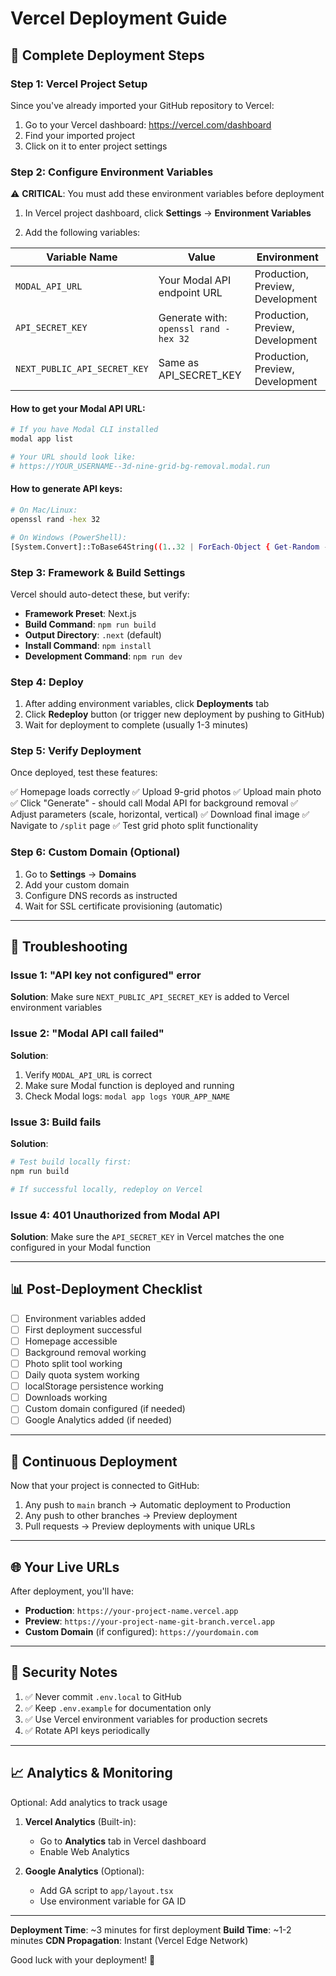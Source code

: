 # Vercel Deployment Guide

## 🚀 Complete Deployment Steps

### Step 1: Vercel Project Setup

Since you've already imported your GitHub repository to Vercel:

1. Go to your Vercel dashboard: https://vercel.com/dashboard
2. Find your imported project
3. Click on it to enter project settings

### Step 2: Configure Environment Variables

⚠️ **CRITICAL**: You must add these environment variables before deployment

1. In Vercel project dashboard, click **Settings** → **Environment Variables**

2. Add the following variables:

| Variable Name | Value | Environment |
|---------------|-------|-------------|
| `MODAL_API_URL` | Your Modal API endpoint URL | Production, Preview, Development |
| `API_SECRET_KEY` | Generate with: `openssl rand -hex 32` | Production, Preview, Development |
| `NEXT_PUBLIC_API_SECRET_KEY` | Same as API_SECRET_KEY | Production, Preview, Development |

#### How to get your Modal API URL:
```bash
# If you have Modal CLI installed
modal app list

# Your URL should look like:
# https://YOUR_USERNAME--3d-nine-grid-bg-removal.modal.run
```

#### How to generate API keys:
```bash
# On Mac/Linux:
openssl rand -hex 32

# On Windows (PowerShell):
[System.Convert]::ToBase64String((1..32 | ForEach-Object { Get-Random -Maximum 256 }))
```

### Step 3: Framework & Build Settings

Vercel should auto-detect these, but verify:

- **Framework Preset**: Next.js
- **Build Command**: `npm run build`
- **Output Directory**: `.next` (default)
- **Install Command**: `npm install`
- **Development Command**: `npm run dev`

### Step 4: Deploy

1. After adding environment variables, click **Deployments** tab
2. Click **Redeploy** button (or trigger new deployment by pushing to GitHub)
3. Wait for deployment to complete (usually 1-3 minutes)

### Step 5: Verify Deployment

Once deployed, test these features:

✅ Homepage loads correctly
✅ Upload 9-grid photos
✅ Upload main photo
✅ Click "Generate" - should call Modal API for background removal
✅ Adjust parameters (scale, horizontal, vertical)
✅ Download final image
✅ Navigate to `/split` page
✅ Test grid photo split functionality

### Step 6: Custom Domain (Optional)

1. Go to **Settings** → **Domains**
2. Add your custom domain
3. Configure DNS records as instructed
4. Wait for SSL certificate provisioning (automatic)

---

## 🔧 Troubleshooting

### Issue 1: "API key not configured" error

**Solution**: Make sure `NEXT_PUBLIC_API_SECRET_KEY` is added to Vercel environment variables

### Issue 2: "Modal API call failed"

**Solution**:
1. Verify `MODAL_API_URL` is correct
2. Make sure Modal function is deployed and running
3. Check Modal logs: `modal app logs YOUR_APP_NAME`

### Issue 3: Build fails

**Solution**:
```bash
# Test build locally first:
npm run build

# If successful locally, redeploy on Vercel
```

### Issue 4: 401 Unauthorized from Modal API

**Solution**: Make sure the `API_SECRET_KEY` in Vercel matches the one configured in your Modal function

---

## 📊 Post-Deployment Checklist

- [ ] Environment variables added
- [ ] First deployment successful
- [ ] Homepage accessible
- [ ] Background removal working
- [ ] Photo split tool working
- [ ] Daily quota system working
- [ ] localStorage persistence working
- [ ] Downloads working
- [ ] Custom domain configured (if needed)
- [ ] Google Analytics added (if needed)

---

## 🔄 Continuous Deployment

Now that your project is connected to GitHub:

1. Any push to `main` branch → Automatic deployment to Production
2. Any push to other branches → Preview deployment
3. Pull requests → Preview deployments with unique URLs

---

## 🌐 Your Live URLs

After deployment, you'll have:

- **Production**: `https://your-project-name.vercel.app`
- **Preview**: `https://your-project-name-git-branch.vercel.app`
- **Custom Domain** (if configured): `https://yourdomain.com`

---

## 🔐 Security Notes

1. ✅ Never commit `.env.local` to GitHub
2. ✅ Keep `.env.example` for documentation only
3. ✅ Use Vercel environment variables for production secrets
4. ✅ Rotate API keys periodically

---

## 📈 Analytics & Monitoring

Optional: Add analytics to track usage

1. **Vercel Analytics** (Built-in):
   - Go to **Analytics** tab in Vercel dashboard
   - Enable Web Analytics

2. **Google Analytics** (Optional):
   - Add GA script to `app/layout.tsx`
   - Use environment variable for GA ID

---

**Deployment Time**: ~3 minutes for first deployment
**Build Time**: ~1-2 minutes
**CDN Propagation**: Instant (Vercel Edge Network)

Good luck with your deployment! 🚀

